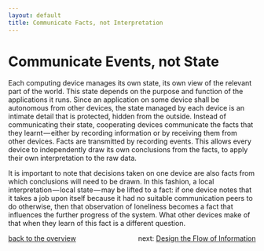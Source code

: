 ```yaml
---
layout: default
title: Communicate Facts, not Interpretation
---
```


# Communicate Events, not State

Each computing device manages its own state, its own view of the relevant part of the world.
This state depends on the purpose and function of the applications it runs.
Since an application on some device shall be autonomous from other devices, the state managed by each device is an intimate detail that is protected, hidden from the outside.
Instead of communicating their state, cooperating devices communicate the facts that they learnt — either by recording information or by receiving them from other devices.
Facts are transmitted by recording events.
This allows every device to independently draw its own conclusions from the facts, to apply their own interpretation to the raw data.

It is important to note that decisions taken on one device are also facts from which conclusions will need to be drawn.
In this fashion, a local interpretation — local state — may be lifted to a fact:
if one device notes that it takes a job upon itself because it had no suitable communication peers to do otherwise, then that observation of loneliness becomes a fact that influences the further progress of the system.
What other devices make of that when they learn of this fact is a different question.

<div style="float:right">next: <a href="information-flow.html">Design the Flow of Information</a></div>
<div style="float:left"><a href="/#local-first-cooperation-principles">back to the overview</a></div>
<div style="clear:both">
